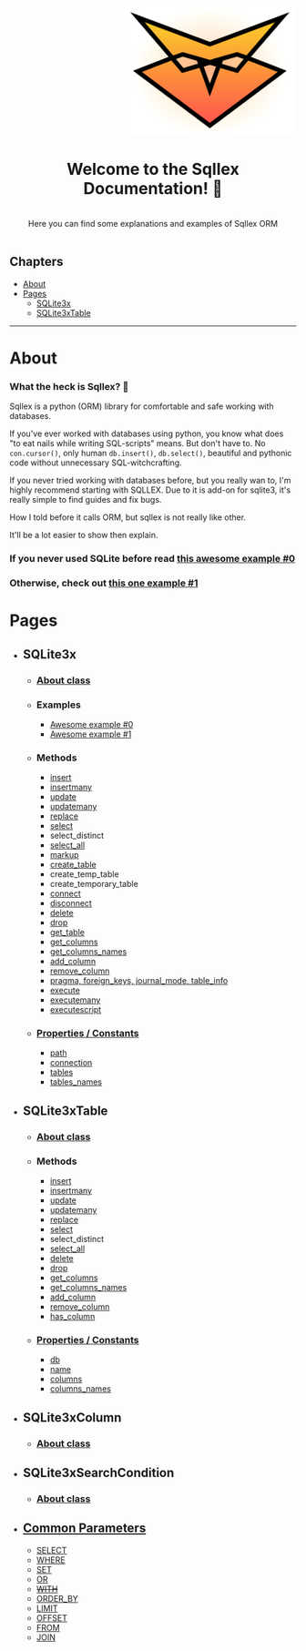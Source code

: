 <div align="center">

<svg width="200" height="200" xmlns="http://www.w3.org/2000/svg"> 
<img src="https://raw.githubusercontent.com/v1a0/sqllex/68ed90078289cf6e20d80070203f281010ab83c0/pics/sqllex-logo.svg" width="300px">
</svg>
<br>

# Welcome to the Sqllex Documentation! 👋

<br>
Here you can find some explanations and examples of Sqllex ORM <br>
</div><br>


## Chapters
- [About](#About)
- [Pages](#Pages)
  - [SQLite3x](#SQLite3x)
  - [SQLite3xTable](#SQLite3xTable)

---

# About

### What the heck is Sqllex? 🤔

Sqllex is a python (ORM) library for comfortable and safe working with databases.

If you've ever worked with databases using python, you know what does "to eat nails while writing SQL-scripts" means. But don't have to. No `con.cursor()`, only human `db.insert()`, `db.select()`, beautiful and pythonic code without unnecessary SQL-witchcrafting.

If you never tried working with databases before, but you really wan to, I'm highly recommend starting with SQLLEX. Due to it is add-on for sqlite3, it's really simple to find guides and fix bugs.

How I told before it calls ORM, but sqllex is not really like other.

It'll be a lot easier to show then explain.

### If you never used SQLite before read [this awesome example #0](./sqlite3x-aex-0.md)  

### Otherwise, check out [this one example #1](./sqlite3x-aex-1.md)


# Pages

- ## SQLite3x
  
  - ### [About class](./sqlite3x-about.md) 
    
  - ### Examples
    - [Awesome example #0](./sqlite3x-aex-0.md)
    - [Awesome example #1](./sqlite3x-aex-1.md)
    
  - ### Methods
    - [insert](./sqlite3x-insert.md)
    - [insertmany](./sqlite3x-insertmany.md)
    - [update](./sqlite3x-update.md)
    - [updatemany](./sqlite3x-updatemany.md)
    - [replace](./sqlite3x-replace.md)
    - [select](./sqlite3x-select.md)
    - select_distinct
    - [select_all](./sqlite3x-select_all.md)
    - [markup](./sqlite3x-markup.md)
    - [create_table](./sqlite3x-create_table.md)
    - create_temp_table
    - create_temporary_table
    - [connect](./sqlite3x-connect.md)
    - [disconnect](./sqlite3x-disconnect.md)
    - [delete](./sqlite3x-delete.md)
    - [drop](./sqlite3x-drop.md)
    - [get_table](./sqlite3x-get_table.md)
    - [get_columns](./sqlite3x-get_columns.md)
    - [get_columns_names](./sqlite3x-get_columns_names.md)
    - [add_column](./sqlite3x-add_column.md)
    - [remove_column](./sqlite3x-remove_column.md)
    - [pragma, foreign_keys, journal_mode, table_info](./sqlite3x-pragma.md)
    - [execute](./sqlite3x-execute.md)
    - [executemany](./sqlite3x-executemany.md)
    - [executescript](./sqlite3x-executescript.md)
    
  - ### [Properties / Constants](./sqlite3x-properties.md)
    - [path](./sqlite3x-properties.md)
    - [connection](./sqlite3x-properties.md)
    - [tables](./sqlite3x-properties.md)
    - [tables_names](./sqlite3x-properties.md)
  

- ## SQLite3xTable
  
  - ### [About class](./sqlite3xtable-about.md) 

  - ### Methods
    - [insert](./sqlite3x-insert.md)
    - [insertmany](./sqlite3x-insertmany.md)
    - [update](./sqlite3x-update.md)
    - [updatemany](./sqlite3x-updatemany.md)
    - [replace](./sqlite3x-replace.md)
    - [select](./sqlite3x-select.md)
    - select_distinct
    - [select_all](./sqlite3x-select_all.md)
    - [delete](./sqlite3x-delete.md)
    - [drop](./sqlite3x-drop.md)
    - [get_columns](./sqlite3x-get_columns.md)
    - [get_columns_names](./sqlite3x-get_columns_names.md)
    - [add_column](./sqlite3x-add_column.md)
    - [remove_column](./sqlite3x-remove_column.md)
    - [has_column](./sqlite3xtable-has_column.md)
    
  - ### [Properties / Constants](./sqlite3xtable-properties.md)
    - [db](./sqlite3xtable-properties.md#sqlite3xtabledb)
    - [name](./sqlite3xtable-properties.md#sqlite3xtablename)
    - [columns](./sqlite3xtable-properties.md#sqlite3xtablecolumns)
    - [columns_names](./sqlite3xtable-properties.md#sqlite3xtablecolumns_names)

- ## SQLite3xColumn
  - ### [About class](./sqlite3xcolumn-about.md)
  
- ## SQLite3xSearchCondition
  - ### [About class](./sqlite3xsearchcondition-about.md)
  
- ## [Common Parameters](./common-parameters.md)
  - [SELECT](./common-parameters.md#select)
  - [WHERE](./common-parameters.md#where)
  - [SET](./common-parameters.md#set)
  - [OR](./common-parameters.md#or)
  - [~~WITH~~](./common-parameters.md#with)
  - [ORDER_BY](./common-parameters.md#order_by)
  - [LIMIT](./common-parameters.md#limit)
  - [OFFSET](./common-parameters.md#offset)
  - [FROM](./common-parameters.md#from)
  - [JOIN](./common-parameters.md#join)
  